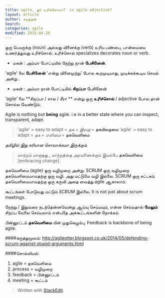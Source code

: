 ```yaml
---
title: agile, ஓர் உரிச்சொலா?  is agile adjective?
layout: article 
author: கருத்தன்
Search:  
categories: agile
modified: 2015-04-28
---
```

ஒரு பெயருக்கு (noun) அல்லது வினைக்கு (verb) உரிய பண்பை, பான்மையை உணர்த்துவது உரிச்சொல்.  உரிச்சொல் specializes decorates noun  or  verb.

* மகன் : அம்மா போட்டியில்  நேற்று  நான்  **பேசினேன்**.

'agile' லை  **பேசினேன்**  'என்று வினைமுற்று' போல கூறமுடியாது, முடிக்கக்கூடிய செயல் அன்று .

* மகன் : அம்மா நான்  போட்டியில்  **சிறப்பா** பேசினேன் 

'agile' லை  **சிறப்பா / சால / சீரா **  என்று  ஒரு  **உரிச்சொல்** / adjective போல தான் சொல்ல வேண்டும். 

Agile is nothing but **being** agile. i.e in a better state where you can  inspect, transparent, adapt.

>'agile'  = easy to adapt = *தக*  + *இலகு*       =  **தகயிலகுமை** 
>'agile'  = easy to adapt = *தக*  + *எளிமை*   =  **தகவெளிமை** 

*தமிழில் இது சரியான சொலாக்கமா இருக்கும்.*

> மாற்றம் மாறாதது , 
> மாற்றத்தை அரவணைக்கும் இயல்பே **தகவெளிமை** [embracing change]. 

தகவெளிமை (agile) ஒரு வழிமுறை அன்று.  SCRUM ஒரு வழிமுறை தகவெளிமையாவதற்கு ஒரு வழி. அது மட்டுமே வழி இல்லை. SCRUM ஒரு சட்டகம் தகவெளிமையாவதற்கு ஒரு கருவி அதை வைத்து agile ஆகாலாம். 

கூட்டங்கள் போடுவது மட்டும் *SCRUM* இல்லை.  It is not just about scrum meetings.

நேற்று / இதுவரை  நடந்தென்னவென்று ஆய்வு செய்யவும், என்ன செய்வதால்
**மேலும்** சிறப்ப வேலை செய்யலாம் என்பதே அக்கூட்டங்களின் நோக்கம்.

பின்னூட்டம்  **தகவெளிமை** யின் முதுகெழும்பு.
Feedback is backbone of being agile. 

####கருத்துமூலம்:
http://agileotter.blogspot.co.uk/2014/05/defending-scrum-against-stupid-arguments.html 

####சொல்லியல்:
1. agile = தகவெளிமை 
2. process = வழிமுறை
3. feedback = பின்னூட்டம்  
4. meeting = கூட்டம் 

> Written with [StackEdit](https://stackedit.io/).